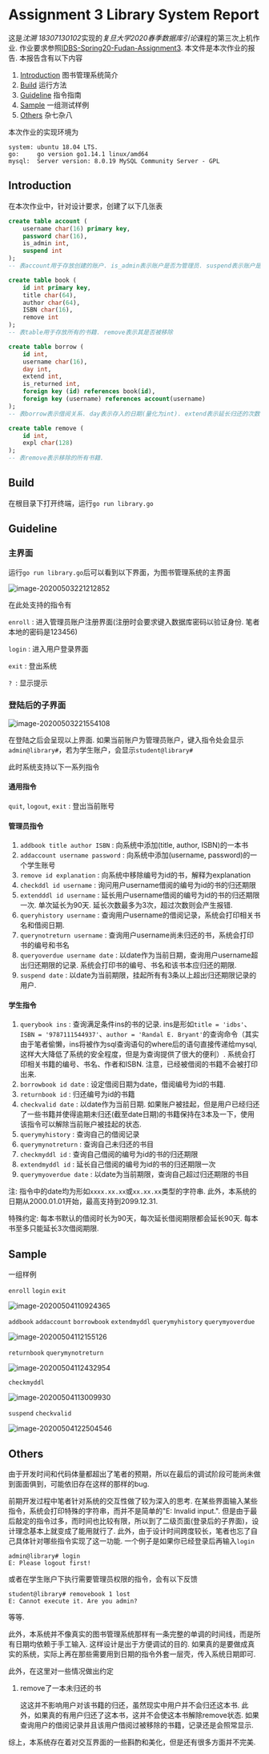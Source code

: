 # Assignment 3 Library System Report

这是*沈溯 18307130102*实现的*复旦大学2020春季数据库引论*课程的第三次上机作业. 作业要求参照[IDBS-Spring20-Fudan-Assignment3](https://ichn-hu.github.io/IDBS-Spring20-Fudan/assignment3/readme/). 本文件是本次作业的报告. 本报告含有以下内容


1. [Introduction](#Introduction) 图书管理系统简介
2. [Build](#Build) 运行方法
3. [Guideline](#Guideline) 指令指南
4. [Sample](#Sample) 一组测试样例
5. [Others](#Other) 杂七杂八

本次作业的实现环境为


```
system: ubuntu 18.04 LTS.
go:     go version go1.14.1 linux/amd64
mysql:  Server version: 8.0.19 MySQL Community Server - GPL
```

## Introduction

在本次作业中，针对设计要求，创建了以下几张表

```sql
create table account (
	username char(16) primary key,
	password char(16),
	is_admin int,
	suspend int
);
-- 表account用于存放创建的账户. is_admin表示账户是否为管理员. suspend表示账户是否被挂起.
```

```sql
create table book (
	id int primary key,
    title char(64),
    author char(64),
    ISBN char(16),
    remove int
);
-- 表table用于存放所有的书籍. remove表示其是否被移除
```

```sql
create table borrow (
	id int,
	username char(16),
	day int,
	extend int,
	is_returned int,
	foreign key (id) references book(id),
	foreign key (username) references account(username)
);
-- 表borrow表示借阅关系. day表示存入的日期(量化为int). extend表示延长归还的次数. is_returned表示是否归还.
```

```sql
create table remove (
    id int,
    expl char(128)
);
-- 表remove表示移除的所有书籍.
```



## Build

在根目录下打开终端，运行`go run library.go`

## Guideline

### 主界面

运行`go run library.go`后可以看到以下界面，为图书管理系统的主界面

![image-20200503221212852](./report/mainmenu.png)

在此处支持的指令有

`enroll` : 进入管理员账户注册界面(注册时会要求键入数据库密码以验证身份. 笔者本地的密码是123456)

`login` : 进入用户登录界面

`exit` : 登出系统

`? `: 显示提示

### 登陆后的子界面

![image-20200503221554108](./report/submenu.png)

在登陆之后会呈现以上界面. 如果当前账户为管理员账户，键入指令处会显示`admin@library#`，若为学生账户，会显示`student@library# `

此时系统支持以下一系列指令

#### 通用指令

`quit`, `logout`, `exit` : 登出当前账号

#### 管理员指令

1. `addbook title author ISBN` : 向系统中添加(title, author, ISBN)的一本书
2. `addaccount username password` : 向系统中添加(username, password)的一个学生账号
3. `remove id explanation` : 向系统中移除编号为id的书，解释为explanation
4. `checkddl id username` : 询问用户username借阅的编号为id的书的归还期限
5. `extendddl id username` : 延长用户username借阅的编号为id的书的归还期限一次. 单次延长为90天. 延长次数最多为3次，超过次数则会产生报错.
6. `queryhistory username` : 查询用户username的借阅记录，系统会打印相关书名和借阅日期.
7. `querynotreturn username` : 查询用户username尚未归还的书，系统会打印书的编号和书名
8. `queryoverdue username date`  : 以date作为当前日期，查询用户username超出归还期限的记录. 系统会打印书的编号、书名和该书本应归还的期限.
9. `suspend date` : 以date为当前期限，挂起所有有3条以上超出归还期限记录的用户.

#### 学生指令

1. `querybook ins` : 查询满足条件ins的书的记录. ins是形如`title = 'idbs'`、`ISBN = '9787111544937'`、`author = 'Randal E. Bryant'`的查询命令（其实由于笔者偷懒，ins将被作为sql查询语句的where后的语句直接传递给mysql, 这样大大降低了系统的安全程度，但是为查询提供了很大的便利）. 系统会打印相关书籍的编号、书名、作者和ISBN. 注意，已经被借阅的书籍不会被打印出来. 
2. `borrowbook id date` : 设定借阅日期为date，借阅编号为id的书籍. 
3. `returnbook id` : 归还编号为id的书籍
4. `checkvalid date` : 以date作为当前日期. 如果账户被挂起，但是用户已经归还了一些书籍并使得逾期未归还(截至date日期)的书籍保持在3本及一下，使用该指令可以解除当前账户被挂起的状态.
5. `querymyhistory` : 查询自己的借阅记录
6. `querymynotreturn` : 查询自己未归还的书目
7. `checkmyddl id` : 查询自己借阅的编号为id的书的归还期限
8. `extendmyddl id` : 延长自己借阅的编号为id的书的归还期限一次
9. `querymyoverdue date` : 以date为当前期限，查询自己超过归还期限的书目

注: 指令中的date均为形如`xxxx.xx.xx`或`xx.xx.xx`类型的字符串. 此外，本系统的日期从2000.01.01开始，最高支持到2099.12.31.

特殊约定: 每本书默认的借阅时长为90天，每次延长借阅期限都会延长90天. 每本书至多只能延长3次借阅期限.

## Sample

一组样例

`enroll` `login` `exit` 

![image-20200504110924365](./report/mainsample.png)

`addbook` `addaccount` `borrowbook` `extendmyddl` `querymyhistory` `querymyoverdue`

![image-20200504112155126](./report/s2.png)

`returnbook` `querymynotreturn`

![image-20200504112432954](./report/s3.png)

`checkmyddl`

![image-20200504113009930](/home/febblay/Desktop/ass3/report/s4.png)

`suspend` `checkvalid` 

![image-20200504122504546](/home/febblay/Desktop/ass3/report/s6.png)

## Others

由于开发时间和代码体量都超出了笔者的预期，所以在最后的调试阶段可能尚未做到面面俱到，可能依旧存在这样的那样的bug.

前期开发过程中笔者针对系统的交互性做了较为深入的思考. 在某些界面输入某些指令，系统会打印特殊的字符串，而并不是简单的"E: Invalid input.". 但是由于最后敲定的指令过多，而时间也比较有限，所以到了二级页面(登录后的子界面)，设计理念基本上就变成了能用就行了. 此外，由于设计时间跨度较长，笔者也忘了自己具体针对哪些指令实现了这一功能. 一个例子是如果你已经登录后再输入`login`

```
admin@library# login
E: Please logout first!
```

或者在学生账户下执行需要管理员权限的指令，会有以下反馈

```
student@library# removebook 1 lost
E: Cannot execute it. Are you admin?
```

等等.

此外，本系统并不像真实的图书管理系统那样有一条完整的单调的时间线，而是所有日期均依赖于手工输入. 这样设计是出于方便调试的目的. 如果真的是要做成真实的系统，实际上再在那些需要用到日期的指令外套一层壳，传入系统日期即可.

此外，在这里对一些情况做出约定

1. remove了一本未归还的书

   这这并不影响用户对该书籍的归还，虽然现实中用户并不会归还这本书. 此外，如果真的有用户归还了这本书，这并不会使这本书解除remove状态. 如果查询用户的借阅记录并且该用户借阅过被移除的书籍，记录还是会照常显示.

综上，本系统存在着对交互界面的一些斟酌和美化，但是还有很多方面并不完美.
